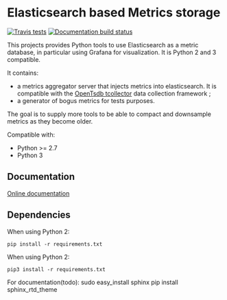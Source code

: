 
Elasticsearch based Metrics storage
===================================

[![Travis tests](https://travis-ci.org/Gueust/elasticsearch-metrics-tools.svg?branch=master)](https://travis-ci.org/Gueust/elasticsearch-metrics-tools)
[![Documentation build status](https://readthedocs.org/projects/elasticsearch-metrics-tools/badge/?version=latest)](http://elasticsearch-metrics-tools.rtfd.org)



This projects provides Python tools to use Elasticsearch as a metric database, in particular using Grafana for visualization. It is Python 2 and 3 compatible.

It contains:
  * a metrics aggregator server that injects metrics into
elasticsearch. It is compatible with the
[OpenTsdb tcollector](https://github.com/OpenTSDB/tcollector) data collection
framework ;
  * a generator of bogus metrics for tests purposes.

The goal is to supply more tools to be able to compact and downsample metrics
as they become older.

Compatible with:
 * Python >= 2.7
 * Python 3

Documentation
-------------

[Online documentation](http://elasticsearch-metrics-tools.rtfd.org/)

Dependencies
------------

When using Python 2:

    pip install -r requirements.txt

When using Python 2:

    pip3 install -r requirements.txt

For documentation(todo):
    sudo easy_install sphinx
    pip install sphinx_rtd_theme